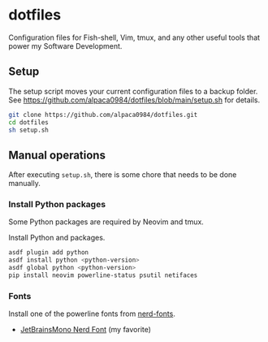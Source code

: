 # dotfiles

Configuration files for Fish-shell, Vim, tmux, and any other useful tools that power my Software Development.

## Setup

The setup script moves your current configuration files to a backup folder. See https://github.com/alpaca0984/dotfiles/blob/main/setup.sh for details.
```sh
git clone https://github.com/alpaca0984/dotfiles.git
cd dotfiles
sh setup.sh
```

## Manual operations

After executing `setup.sh`, there is some chore that needs to be done manually.

### Install Python packages

Some Python packages are required by Neovim and tmux.

Install Python and packages.
```sh
asdf plugin add python
asdf install python <python-version>
asdf global python <python-version>
pip install neovim powerline-status psutil netifaces
```

### Fonts

Install one of the powerline fonts from [nerd-fonts](https://github.com/ryanoasis/nerd-fonts).
- [JetBrainsMono Nerd Font](https://github.com/ryanoasis/nerd-fonts/tree/master/patched-fonts/JetBrainsMono) (my favorite)
